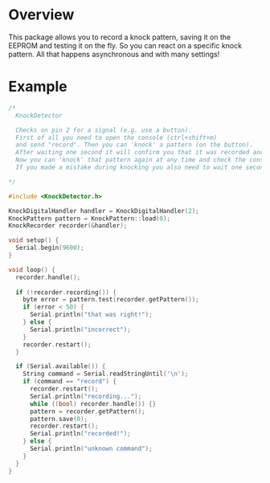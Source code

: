 # Overview
This package allows you to record a knock pattern, saving it on the EEPROM and testing it on the fly. So you can react on a specific knock pattern.
All that happens asynchronous and with many settings!

# Example
```c++
/*
  KnockDetector

  Checks on pin 2 for a signal (e.g. use a button).
  First of all you need to open the console (ctrl+shift+m)
  and send "record". Then you can 'knock' a pattern (on the button).
  After waiting one second it will confirm you that it was recorded and saved.
  Now you can 'knock' that pattern again at any time and check the console.
  If you made a mistake during knocking you also need to wait one second.

*/

#include <KnockDetector.h>

KnockDigitalHandler handler = KnockDigitalHandler(2);
KnockPattern pattern = KnockPattern::load(0);
KnockRecorder recorder(&handler);

void setup() {
  Serial.begin(9600);
}

void loop() {
  recorder.handle();
  
  if (!recorder.recording()) {
    byte error = pattern.test(recorder.getPattern());
    if (error < 50) {
      Serial.println("that was right!");
    } else {
      Serial.println("incorrect");
    }
    recorder.restart();
  }

  if (Serial.available()) {
    String command = Serial.readStringUntil('\n');
    if (command == "record") {
      recorder.restart();
      Serial.println("recording...");
      while ((bool) recorder.handle()) {}
      pattern = recorder.getPattern();
      pattern.save(0);
      recorder.restart();
      Serial.println("recorded!");
    } else {
      Serial.println("unknown command");
    }
  }
}
```
